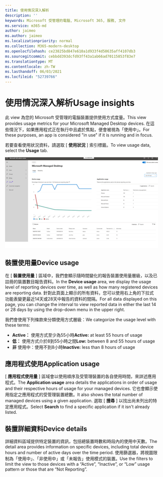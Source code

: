 ```yaml
---
title: 使用情況深入解析
description: ''
keywords: Microsoft 受管理的電腦, Microsoft 365, 服務, 文件
ms.service: m365-md
author: jaimeo
ms.author: jaimeo
ms.localizationpriority: normal
ms.collection: M365-modern-desktop
ms.openlocfilehash: ce23825bd847e610a1d933f4d50635aff4107db3
ms.sourcegitcommit: cebbdd393dcfd93ff43a1ab66ad70115853f83e7
ms.translationtype: MT
ms.contentlocale: zh-TW
ms.lasthandoff: 06/03/2021
ms.locfileid: "52739766"
---
```

# <a name="usage-insights"></a><span data-ttu-id="b022c-103">使用情況深入解析</span><span class="sxs-lookup"><span data-stu-id="b022c-103">Usage insights</span></span>
<span data-ttu-id="b022c-104">此 view 為您的 Microsoft 受管理的電腦裝置提供使用方式度量。</span><span class="sxs-lookup"><span data-stu-id="b022c-104">This view provides usage metrics for your Microsoft Managed Desktop devices.</span></span> <span data-ttu-id="b022c-105">在這些情況下，如果應用程式正在執行中且處於焦點，便會被視為「使用中」。</span><span class="sxs-lookup"><span data-stu-id="b022c-105">For these purposes, an app is considered "in use" if it is running and in focus.</span></span>

<span data-ttu-id="b022c-106">若要查看使用狀況資料，請選取 [ **使用狀況** ] 索引標籤。</span><span class="sxs-lookup"><span data-stu-id="b022c-106">To view usage data, select the **Usage** tab.</span></span>

![使用狀況窗格。](../../media/insights_usage.png)

## <a name="device-usage"></a><span data-ttu-id="b022c-111">裝置使用量</span><span class="sxs-lookup"><span data-stu-id="b022c-111">Device usage</span></span>

<span data-ttu-id="b022c-112">在 [ **裝置使用量** ] 區域中，我們會顯示隨時間變化的報告裝置使用量層級，以及已註冊的裝置數目報告資料。</span><span class="sxs-lookup"><span data-stu-id="b022c-112">In the **Device usage** area, we display the usage level of reporting devices over time, as well as how many registered devices are reporting data.</span></span> <span data-ttu-id="b022c-113">針對此頁面上顯示的所有資料，您可以使用右上角的下拉式功能表變更最近14天或28天中報告的資料的間隔。</span><span class="sxs-lookup"><span data-stu-id="b022c-113">For all data displayed on this page, you can change the interval to view reported data in either the last 14 or 28 days by using the drop-down menu in the upper right.</span></span>

<span data-ttu-id="b022c-114">我們會使用下列條款來分類使用方式層級：</span><span class="sxs-lookup"><span data-stu-id="b022c-114">We categorize the usage level with these terms:</span></span>

- <span data-ttu-id="b022c-115">**Active：** 使用方式至少為55小時</span><span class="sxs-lookup"><span data-stu-id="b022c-115">**Active:** at least 55 hours of usage</span></span>
- <span data-ttu-id="b022c-116">**低：** 使用方式介於8到55小時之間</span><span class="sxs-lookup"><span data-stu-id="b022c-116">**Low:** between 8 and 55 hours of usage</span></span>
- <span data-ttu-id="b022c-117">**非** 使用中：使用不到8小時</span><span class="sxs-lookup"><span data-stu-id="b022c-117">**Inactive:** less than 8 hours of usage</span></span>




## <a name="application-usage"></a><span data-ttu-id="b022c-118">應用程式使用</span><span class="sxs-lookup"><span data-stu-id="b022c-118">Application usage</span></span>

<span data-ttu-id="b022c-119">[ **應用程式使用量** ] 區域會以使用順序及受管理裝置的各自使用時間，來詳述應用程式。</span><span class="sxs-lookup"><span data-stu-id="b022c-119">The **Application usage** area details the applications in order of usage and their respective hours of usage for your managed devices.</span></span> <span data-ttu-id="b022c-120">它也會顯示使用指定之應用程式的受管理裝置總數。</span><span class="sxs-lookup"><span data-stu-id="b022c-120">It also shows the total number of managed devices using a given application.</span></span> <span data-ttu-id="b022c-121">選取 [ **搜尋** ] 以找出尚未列出的特定應用程式。</span><span class="sxs-lookup"><span data-stu-id="b022c-121">Select **Search** to find a specific application if it isn't already listed.</span></span>


## <a name="device-details"></a><span data-ttu-id="b022c-122">裝置詳細資料</span><span class="sxs-lookup"><span data-stu-id="b022c-122">Device details</span></span>
<span data-ttu-id="b022c-123">詳細資料區域提供特定裝置的資訊，包括總裝置時數和時段內的使用中天數。</span><span class="sxs-lookup"><span data-stu-id="b022c-123">The detail area provides information on specific devices, including total device hours and number of active days over the time period.</span></span> <span data-ttu-id="b022c-124">使用篩選器，將視圖限制為「使用中」、「非使用中」或「未報告」使用模式的裝置。</span><span class="sxs-lookup"><span data-stu-id="b022c-124">Use the filters to limit the view to those devices with a “Active”, “Inactive”, or “Low” usage pattern or those that are “Not Reporting”.</span></span> 
